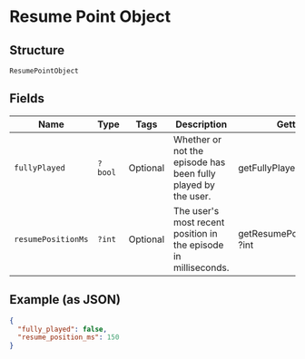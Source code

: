 
# Resume Point Object

## Structure

`ResumePointObject`

## Fields

| Name | Type | Tags | Description | Getter | Setter |
|  --- | --- | --- | --- | --- | --- |
| `fullyPlayed` | `?bool` | Optional | Whether or not the episode has been fully played by the user. | getFullyPlayed(): ?bool | setFullyPlayed(?bool fullyPlayed): void |
| `resumePositionMs` | `?int` | Optional | The user's most recent position in the episode in milliseconds. | getResumePositionMs(): ?int | setResumePositionMs(?int resumePositionMs): void |

## Example (as JSON)

```json
{
  "fully_played": false,
  "resume_position_ms": 150
}
```

